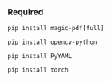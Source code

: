 

### Required

```shell
pip install magic-pdf[full]

pip install opencv-python

pip install PyYAML

pip install torch
```

